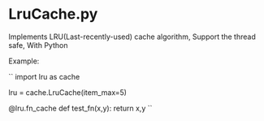 LruCache.py
======

Implements LRU(Last-recently-used) cache algorithm, Support the thread safe, With Python


Example:

``
import lru as cache

lru = cache.LruCache(item_max=5)
      
@lru.fn_cache
def test_fn(x,y):
    return x,y
``
